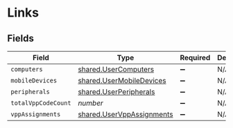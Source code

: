 # Links


## Fields

| Field                                                                         | Type                                                                          | Required                                                                      | Description                                                                   |
| ----------------------------------------------------------------------------- | ----------------------------------------------------------------------------- | ----------------------------------------------------------------------------- | ----------------------------------------------------------------------------- |
| `computers`                                                                   | [shared.UserComputers](../../../sdk/models/shared/usercomputers.md)           | :heavy_minus_sign:                                                            | N/A                                                                           |
| `mobileDevices`                                                               | [shared.UserMobileDevices](../../../sdk/models/shared/usermobiledevices.md)   | :heavy_minus_sign:                                                            | N/A                                                                           |
| `peripherals`                                                                 | [shared.UserPeripherals](../../../sdk/models/shared/userperipherals.md)       | :heavy_minus_sign:                                                            | N/A                                                                           |
| `totalVppCodeCount`                                                           | *number*                                                                      | :heavy_minus_sign:                                                            | N/A                                                                           |
| `vppAssignments`                                                              | [shared.UserVppAssignments](../../../sdk/models/shared/uservppassignments.md) | :heavy_minus_sign:                                                            | N/A                                                                           |